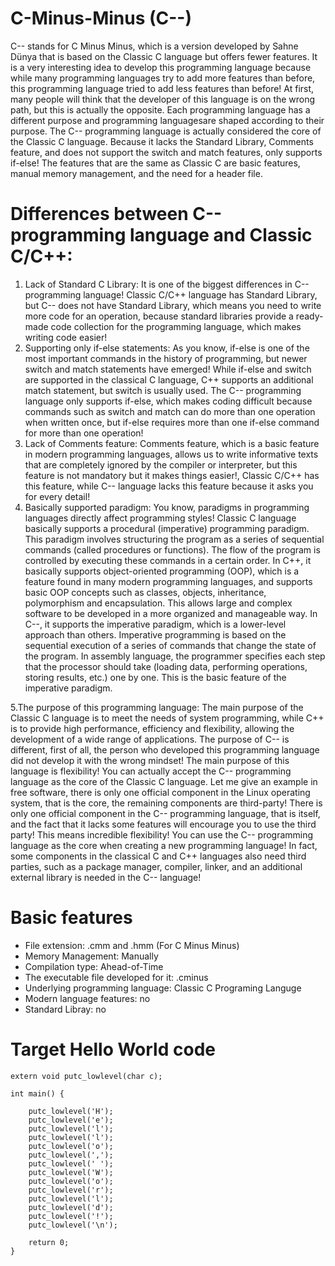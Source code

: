 # C-Minus-Minus (C--)
C-- stands for C Minus Minus, which is a version developed by Sahne Dünya that is based on the Classic C language but offers fewer features. It is a very interesting idea to develop this programming language because while many programming languages ​​try to add more features than before, this programming language tried to add less features than before! At first, many people will think that the developer of this language is on the wrong path, but this is actually the opposite. Each programming language has a different purpose and programming languages ​​are shaped according to their purpose. The C-- programming language is actually considered the core of the Classic C language. Because it lacks the Standard Library, Comments feature, and does not support the switch and match features, only supports if-else! The features that are the same as Classic C are basic features, manual memory management, and the need for a header file.

# Differences between C-- programming language and Classic C/C++:
1. Lack of Standard C Library: It is one of the biggest differences in C-- programming language! Classic C/C++ language has Standard Library, but C-- does not have Standard Library, which means you need to write more code for an operation, because standard libraries provide a ready-made code collection for the programming language, which makes writing code easier!
2. Supporting only if-else statements: As you know, if-else is one of the most important commands in the history of programming, but newer switch and match statements have emerged! While if-else and switch are supported in the classical C language, C++ supports an additional match statement, but switch is usually used. The C-- programming language only supports if-else, which makes coding difficult because commands such as switch and match can do more than one operation when written once, but if-else requires more than one if-else command for more than one operation!
3. Lack of Comments feature: Comments feature, which is a basic feature in modern programming languages, allows us to write informative texts that are completely ignored by the compiler or interpreter, but this feature is not mandatory but it makes things easier!, Classic C/C++ has this feature, while C-- language lacks this feature because it asks you for every detail!
4. Basically supported paradigm: You know, paradigms in programming languages ​​directly affect programming styles! Classic C language basically supports a procedural (imperative) programming paradigm. This paradigm involves structuring the program as a series of sequential commands (called procedures or functions). The flow of the program is controlled by executing these commands in a certain order. In C++, it basically supports object-oriented programming (OOP), which is a feature found in many modern programming languages, and supports basic OOP concepts such as classes, objects, inheritance, polymorphism and encapsulation. This allows large and complex software to be developed in a more organized and manageable way. In C--, it supports the imperative paradigm, which is a lower-level approach than others. Imperative programming is based on the sequential execution of a series of commands that change the state of the program. In assembly language, the programmer specifies each step that the processor should take (loading data, performing operations, storing results, etc.) one by one. This is the basic feature of the imperative paradigm.

5.The purpose of this programming language: The main purpose of the Classic C language is to meet the needs of system programming, while C++ is to provide high performance, efficiency and flexibility, allowing the development of a wide range of applications. The purpose of C-- is different, first of all, the person who developed this programming language did not develop it with the wrong mindset! The main purpose of this language is flexibility! You can actually accept the C-- programming language as the core of the Classic C language. Let me give an example in free software, there is only one official component in the Linux operating system, that is the core, the remaining components are third-party! There is only one official component in the C-- programming language, that is itself, and the fact that it lacks some features will encourage you to use the third party! This means incredible flexibility! You can use the C-- programming language as the core when creating a new programming language! In fact, some components in the classical C and C++ languages ​​also need third parties, such as a package manager, compiler, linker, and an additional external library is needed in the C-- language!

# Basic features
* File extension: .cmm and .hmm (For C Minus Minus)
* Memory Management: Manually
* Compilation type: Ahead-of-Time
* The executable file developed for it: .cminus
* Underlying programming language: Classic C Programing Languge
* Modern language features: no
* Standard Libray: no

# Target Hello World code
```
extern void putc_lowlevel(char c);

int main() {

    putc_lowlevel('H');
    putc_lowlevel('e');
    putc_lowlevel('l');
    putc_lowlevel('l');
    putc_lowlevel('o');
    putc_lowlevel(',');
    putc_lowlevel(' ');
    putc_lowlevel('W');
    putc_lowlevel('o');
    putc_lowlevel('r');
    putc_lowlevel('l');
    putc_lowlevel('d');
    putc_lowlevel('!');
    putc_lowlevel('\n');

    return 0;
}

